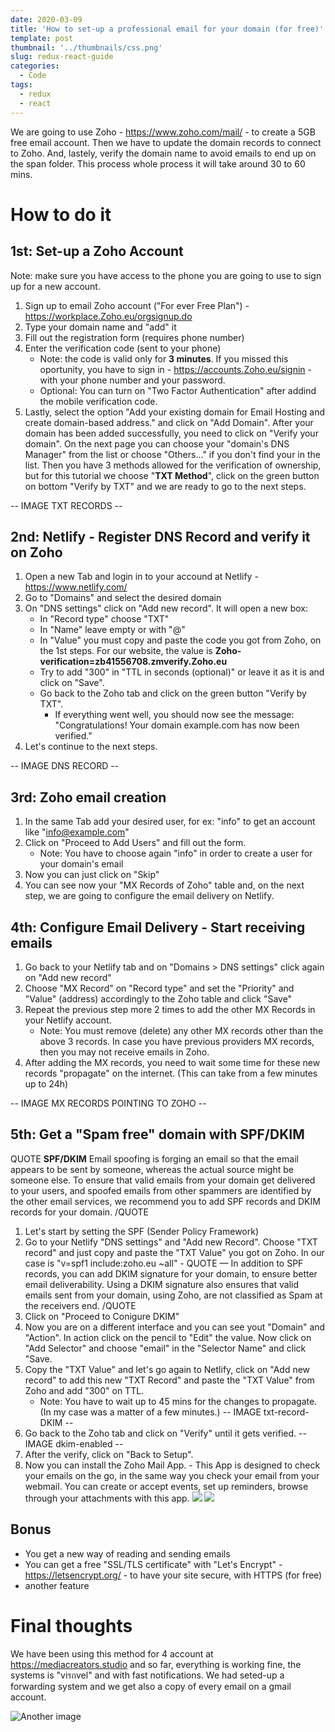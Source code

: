 ```yaml
---
date: 2020-03-09
title: 'How to set-up a professional email for your domain (for free)'
template: post
thumbnail: '../thumbnails/css.png'
slug: redux-react-guide
categories:
  - Code
tags:
  - redux
  - react
---
```


We are going to use Zoho - https://www.zoho.com/mail/ - to create a 5GB free email account. Then we have to update the domain records to connect to Zoho. And, lastely, verify the domain name to avoid emails to end up on the span folder.
This process whole process it will take around 30 to 60 mins.

# How to do it

## 1st: Set-up a Zoho Account

Note: make sure you have access to the phone you are going to use to sign up for a new account.

1. Sign up to email Zoho account ("For ever Free Plan") - https://workplace.Zoho.eu/orgsignup.do
1. Type your domain name and "add" it
1. Fill out the registration form (requires phone number)
1. Enter the verification code (sent to your phone)
   - Note: the code is valid only for **3 minutes**. If you missed this oportunity, you have to sign in - https://accounts.Zoho.eu/signin - with your phone number and your password.
   - Optional: You can turn on "Two Factor Authentication" after addind the mobile verification code.
1. Lastly, select the option "Add your existing domain for Email Hosting and create domain-based address." and click on "Add Domain". After your domain has been added successfully, you need to click on "Verify your domain". On the next page you can choose your "domain's DNS Manager" from the list or choose "Others..." if you don't find your in the list. Then you have 3 methods allowed for the verification of ownership, but for this tutorial we choose "**TXT Method**", click on the green button on bottom "Verify by TXT" and we are ready to go to the next steps.

-- IMAGE TXT RECORDS --

## 2nd: Netlify - Register DNS Record and verify it on Zoho

1. Open a new Tab and login in to your accound at Netlify - https://www.netlify.com/
1. Go to "Domains" and select the desired domain
1. On "DNS settings" click on "Add new record". It will open a new box:
   - In "Record type" choose "TXT"
   - In "Name" leave empty or with "@"
   - In "Value" you must copy and paste the code you got from Zoho, on the 1st steps. For our website, the value is **Zoho-verification=zb41556708.zmverify.Zoho.eu**
   - Try to add "300" in "TTL in seconds (optional)" or leave it as it is and click on "Save".
   - Go back to the Zoho tab and click on the green button "Verify by TXT".
     - If everything went well, you should now see the message: "Congratulations! Your domain example.com has now been verified."
1. Let's continue to the next steps.

-- IMAGE DNS RECORD --

## 3rd: Zoho email creation

1. In the same Tab add your desired user, for ex: "info" to get an account like "info@example.com"
1. Click on "Proceed to Add Users" and fill out the form.
   - Note: You have to choose again "info" in order to create a user for your domain's email
1. Now you can just click on "Skip"
1. You can see now your "MX Records of Zoho" table and, on the next step, we are going to configure the email delivery on Netlify.

## 4th: Configure Email Delivery - Start receiving emails

1. Go back to your Netlify tab and on "Domains > DNS settings" click again on "Add new record"
1. Choose "MX Record" on "Record type" and set the "Priority" and "Value" (address) accordingly to the Zoho table and click "Save"
1. Repeat the previous step more 2 times to add the other MX Records in your Netlify account.
   - Note: You must remove (delete) any other MX records other than the above 3 records. In case you have previous providers MX records, then you may not receive emails in Zoho.
1. After adding the MX records, you need to wait some time for these new records "propagate" on the internet. (This can take from a few minutes up to 24h)

-- IMAGE MX RECORDS POINTING TO ZOHO --

## 5th: Get a "Spam free" domain with SPF/DKIM

QUOTE
**SPF/DKIM**
Email spoofing is forging an email so that the email appears to be sent by someone, whereas the actual source might be someone else. To ensure that valid emails from your domain get delivered to your users, and spoofed emails from other spammers are identified by the other email services, we recommend you to add SPF records and DKIM records for your domain.
/QUOTE

1. Let's start by setting the SPF (Sender Policy Framework)
1. Go to your Netlify "DNS settings" and "Add new Record". Choose "TXT record" and just copy and paste the "TXT Value" you got on Zoho. In our case is "v=spf1 include:zoho.eu ~all" - QUOTE — In addition to SPF records, you can add DKIM signature for your domain, to ensure better email deliverability. Using a DKIM signature also ensures that valid emails sent from your domain, using Zoho, are not classified as Spam at the receivers end.
   /QUOTE
1. Click on "Proceed to Conigure DKIM"
1. Now you are on a different interface and you can see yout "Domain" and "Action". In action click on the pencil to "Edit" the value. Now click on "Add Selector" and choose "email" in the "Selector Name" and click "Save.
1. Copy the "TXT Value" and let's go again to Netlify, click on "Add new record" to add this new "TXT Record" and paste the "TXT Value" from Zoho and add "300" on TTL.
   - Note: You have to wait up to 45 mins for the changes to propagate. (In my case was a matter of a few minutes.)
     -- IMAGE txt-record-DKIM --
1. Go back to the Zoho tab and click on "Verify" until it gets verified.
   -- IMAGE dkim-enabled --
1. After the verify, click on "Back to Setup".
1. Now you can install the Zoho Mail App. - This App is designed to check your emails on the go, in the same way you check your email from your webmail. You can create or accept events, set up reminders, browse through your attachments with this app.
    <a target="_blank" href="https://itunes.apple.com/us/app/zoho-mail-email-calendar-contacts/id909262651?ls=1&amp;mt=8">
   <img src="https://css.zohostatic.eu/zmail/ac/s60.2/cpanel/img/appstore.png"></a>
   <a target="_blank" href="https://play.google.com/store/apps/details?id=com.zoho.mail">
   <img src="https://css.zohostatic.eu/zmail/ac/s60.2/cpanel/img/googleplay.png">
   </a>

## Bonus

- You get a new way of reading and sending emails
- You can get a free "SSL/TLS certificate" with "Let's Encrypt" - https://letsencrypt.org/ - to have your site secure, with HTTPS (for free)
- another feature

# Final thoughts

We have been using this method for 4 account at https://mediacreators.studio and so far, everything is working fine, the systems is "viรกvel" and with fast notifications. We had seted-up a forwarding system and we get also a copy of every email on a gmail account.

![Another image](/images/uploads/isabella-juskova.jpg)
